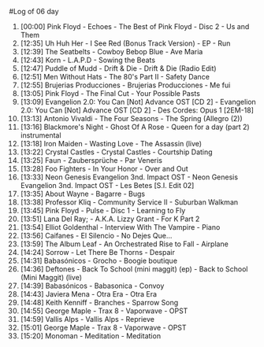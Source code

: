 #Log of 06 day

1. [00:00] Pink Floyd - Echoes - The Best of Pink Floyd - Disc 2 - Us and Them
1. [12:35] Uh Huh Her - I See Red (Bonus Track Version) - EP - Run
1. [12:39] The Seatbelts - Cowboy Bebop Blue - Ave Maria
1. [12:43] Korn - L.A.P.D - Sowing the Beats
1. [12:47] Puddle of Mudd - Drift & Die - Drift & Die (Radio Edit)
1. [12:51] Men Without Hats - The 80's Part II - Safety Dance
1. [12:55] Brujerias Producciones - Brujerias Producciones - Me fui
1. [13:05] Pink Floyd - The Final Cut - Your Possible Pasts
1. [13:09] Evangelion 2.0: You Can [Not] Advance OST [CD 2] - Evangelion 2.0: You Can [Not] Advance OST [CD 2] - Des Cordes: Opus 1 [2EM-18]
1. [13:13] Antonio Vivaldi - The Four Seasons - The Spring  (Allegro (2))
1. [13:16] Blackmore's Night - Ghost Of A Rose - Queen for a day (part 2) instrumental
1. [13:18] Iron Maiden - Wasting Love - The Assassin (live)
1. [13:22] Crystal Castles - Crystal Castles - Courtship Dating
1. [13:25] Faun - Zaubersprüche - Par Veneris
1. [13:28] Foo Fighters - In Your Honor - Over and Out
1. [13:33] Neon Genesis Evangelion 3nd. Impact OST - Neon Genesis Evangelion 3nd. Impact OST - Les Betes [S.I. Edit 02]
1. [13:35] About Wayne - Bagarre - Bugs
1. [13:38] Professor Kliq - Community Service II - Suburban Walkman
1. [13:45] Pink Floyd - Pulse - Disc 1 - Learning to Fly
1. [13:51] Lana Del Ray; - A.K.A. Lizzy Grant - For K Part 2
1. [13:54] Elliot Goldenthal - Interview With The Vampire - Piano
1. [13:56] Caifanes - El Silencio - No Dejes Que...
1. [13:59] The Album Leaf - An Orchestrated Rise to Fall - Airplane
1. [14:24] Sorrow - Let There Be Thorns - Despair
1. [14:31] Babasónicos - Grocho - Boogie boutique
1. [14:36] Deftones - Back To School (mini maggit) (ep) - Back to School (Mini Maggit) (live)
1. [14:39] Babasónicos - Babasonica - Convoy
1. [14:43] Javiera Mena - Otra Era - Otra Era
1. [14:48] Keith Kenniff - Branches - Sparrow Song
1. [14:55] George Maple - Trax 8 - Vaporwave - OPST
1. [14:59] Vallis Alps - Vallis Alps - Reprieve
1. [15:01] George Maple - Trax 8 - Vaporwave - OPST
1. [15:20] Monoman - Meditation - Meditation

